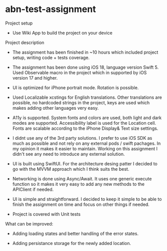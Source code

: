 # abn-test-assignment

Project setup

- Use Wiki App to build the project on your device

Project description

- The assignment has been finished in ~10 hours which included project setup, writing code + tests coverage.

- The assignment has been done using iOS 18, language version Swift 5. Used Observable macro in the project which in supported by iOS version 17 and higher.

- UI is optimized for iPhone portrait mode. Rotation is possible.

- Used Localizable xcstings for English translations. Other translations are possible, no hardcoded strings in the project, keys are used which makes adding other languages very easy. 

- A11y is supported. System fonts and colors are used, both light and dark modes are supported. Accessibility label is used for the Location cell. Fonts are scalable according to the iPhone Display& Text size settings.

- I didnt use any of the 3rd party solutions. I prefer to use iOS SDK as much as possible and not rely on any external pods / swift pachages. In my opinion it makes it easier to maintain. Working on this assignment I didn't see any need to introduce any external solution.

- UI is built using SwiftUI. For the architecture desing patter I decided to go with the MVVM approach which I think suits the best.

- Networking is done using Async/Await. It uses one generic execute function so it makes it very easy to add any new methods to the APIClient if needed.

- UI is simple and straightforward. I decided to keep it simple to be able to finish the assignment on time and focus on other things if needed.

- Project is covered with Unit tests

What can be improved:

- Adding loading states and better handling of the error states.   

- Adding persistance storage for the newly added location.
